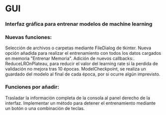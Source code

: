 # GUI
### Interfaz gráfica para entrenar modelos de machine learning
### Nuevas funciones:
  Selección de archivos o carpetas mediante FileDialog de tkinter.
  Nueva opción añadida para realizar el entrenamiento con todos los datos cargados en memoria "Entrenar Memoria".
  Adición de nuevos callbacks:.
    ReduceLROnPlateau, para reducir el valor del learning rate si la perdida de validación no mejora tras 10 épocas.
    ModelCheckpoint, se realiza un guardado del modelo al final de cada época, por si ocurre algún imprevisto.

### Funciones por añadir:
  Trasladar la información completa de la consola al panel derecho de la interfaz.
  Implementar un método para detener el entrenamiento mediante un botón o una combinación de teclas.
